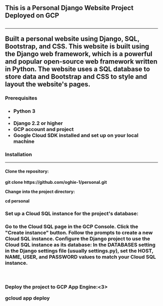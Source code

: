 <h2> This is a Personal Django Website Project Deployed on GCP<h2>
<hr>
<p>Built a personal website using Django, SQL, Bootstrap, and CSS. This website is built using the Django web framework, which is a powerful and popular    open-source web framework written in Python. The website uses a SQL database to store data and Bootstrap and CSS to style and layout the website's pages.</p>
<h3>Prerequisites<h3>
  <ul>
    <li>Python 3<li>
    <li>Django 2.2 or higher</li>
    <li>GCP account and project</li>
    <li>Google Cloud SDK installed and set up on your local machine</li>
  </ul>

<h3>Installation</h3>
<hr>
<h4>Clone the repository:<h4>
    git clone https://github.com/oghie-1/personal.git
    <p>Change into the project directory:</p>
    <p>cd personal</p>
 
<h3>Set up a Cloud SQL instance for the project's database:<h3>
    <p>Go to the Cloud SQL page in the GCP Console.
        Click the "Create instance" button.
        Follow the prompts to create a new Cloud SQL instance.
        Configure the Django project to use the Cloud SQL instance as its database:
        In the DATABASES setting in the Django settings file (usually settings.py), set the HOST, NAME, USER, and PASSWORD values to match your Cloud SQL             instance.</p>
<br>
<h3>Deploy the project to GCP App Engine:<3>
    <p>gcloud app deploy</p>

